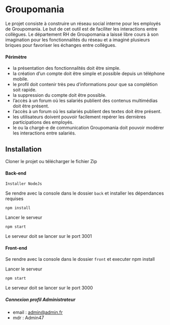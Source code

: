 # Groupomania

Le projet consiste à construire un réseau social interne pour les employés de Groupomania. Le but de cet outil est de faciliter les interactions entre collègues. Le département RH de Groupomania a laissé libre cours à son imagination pour les fonctionnalités du réseau et a imaginé plusieurs briques pour favoriser les échanges entre collègues.

#### Périmètre


* la présentation des fonctionnalités doit être simple.
* la création d’un compte doit être simple et possible depuis un téléphone mobile.
* le profil doit contenir très peu d’informations pour que sa complétion soit rapide.
* la suppression du compte doit être possible.
* l’accès à un forum où les salariés publient des contenus multimédias doit être présent.
* l’accès à un forum où les salariés publient des textes doit être présent.
* les utilisateurs doivent pouvoir facilement repérer les dernières participations des employés.
* le ou la chargé-e de communication Groupomania doit pouvoir modérer les interactions entre
salariés.


## Installation

Cloner le projet ou télécharger le fichier Zip

#### Back-end
    Installer NodeJs
    
Se rendre avec la console dans le dossier `back`
et installer les dépendances requises 

    npm install

Lancer le serveur

    npm start
    
Le serveur doit se lancer sur le port 3001


#### Front-end

Se rendre avec la console dans le dossier `front` et executer
    npm install

Lancer le serveur

    npm start
    
Le serveur doit se lancer sur le port 3000


##### Connexion profil Administrateur
* email : admin@admin.fr
* mdr : Admin47



